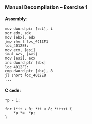 ### Manual Decompilation – Exercise 1

#### Assembly:
```...
mov dword ptr [esi], 1
xor edx, edx
mov [ebx], edx
jmp short loc_4012F1
loc_4012E8:
mov ecx, [esi]
imul ecx, [esi]
mov [esi], ecx
inc dword ptr [ebx]
loc_4012F1:
cmp dword ptr [ebx], 8
jl short loc_4012E8
...
```

#### C code:
```
*p = 1;

for (*it = 0; *it < 8; *it++) {
    *p *=  *p;
}
```